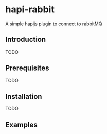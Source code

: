 # hapi-rabbit

A simple hapijs plugin to connect to rabbitMQ 

## Introduction
TODO

## Prerequisites
TODO

## Installation
TODO

## Examples

